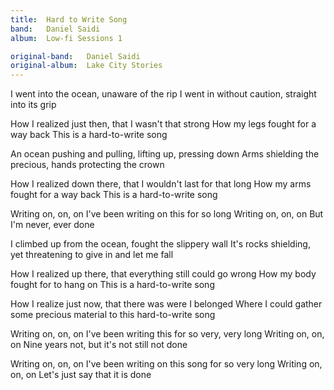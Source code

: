 ```yaml
---
title:  Hard to Write Song
band:   Daniel Saidi
album:  Low-fi Sessions 1

original-band:   Daniel Saidi
original-album:  Lake City Stories
---
```


I went into the ocean,
unaware of the rip
I went in without caution,
straight into its grip

How I realized just then,
that I wasn't that strong
How my legs fought for a way back
This is a hard-to-write song

An ocean pushing and pulling,
lifting up, pressing down
Arms shielding the precious,
hands protecting the crown

How I realized down there,
that I wouldn't last for that long
How my arms fought for a way back
This is a hard-to-write song

Writing on, on, on
I've been writing on this for so long
Writing on, on, on
But I'm never, ever done

I climbed up from the ocean,
fought the slippery wall
It's rocks shielding, yet threatening
to give in and let me fall

How I realized up there,
that everything still could go wrong
How my body fought for to hang on
This is a hard-to-write song

How I realize just now,
that there was were I belonged
Where I could gather some precious material
to this hard-to-write song

Writing on, on, on
I've been writing this for so very, very long
Writing on, on, on
Nine years not, but it's not still not done

Writing on, on, on
I've been writing on this song for so very long
Writing on, on, on
Let's just say that it is done